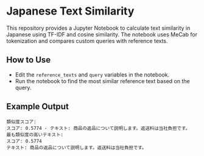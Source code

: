 # Japanese Text Similarity

This repository provides a Jupyter Notebook to calculate text similarity in Japanese using TF-IDF and cosine similarity. The notebook uses MeCab for tokenization and compares custom queries with reference texts.

## How to Use
- Edit the `reference_texts` and `query` variables in the notebook.
- Run the notebook to find the most similar reference text based on the query.

## Example Output
```
類似度スコア:
スコア: 0.5774 - テキスト: 商品の返品について説明します。返送料は当社負担です。
最も類似度の高いテキスト:
スコア: 0.5774
テキスト: 商品の返品について説明します。返送料は当社負担です。
```

